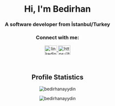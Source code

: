 <h1 align="center">Hi, I'm Bedirhan</h1>
<h3 align="center">A software developer from İstanbul/Turkey</h3>

<h3 align="center">Connect with me:</h3>
<p align="center">
  <a href="linkedin.com/in/bedirhan-aydın-56530b1a2/" target="_blank">
    <img align="center" src="https://raw.githubusercontent.com/rahuldkjain/github-profile-readme-generator/master/src/images/icons/Social/linked-in-alt.svg" alt="linkedin.com/in/bedirhan-aydın-56530b1a2/" title="LinkedIn" height="30" width="40" />
  </a>
  <a href="https://twitter.com/bedirhhanaydin/" target="_blank">
    <img align="center" src="https://raw.githubusercontent.com/rahuldkjain/github-profile-readme-generator/master/src/images/icons/Social/twitter-alt.svg" alt="https://twitter.com/bedirhhanaydin/" title="Twitter" height="30" width="40" />
  </a>
</p>

<br>
<h2 align="center">Profile Statistics</h2>
<p align="center"> <img src="https://github-readme-stats.vercel.app/api?username=bedirhanayydin&theme=radical&hide=prs,issues" alt="bedirhanayydin" /> </p>
<p align="center"> <img src="https://github-readme-stats.vercel.app/api/top-langs/?username=bedirhanayydin&layout=compact&theme=radical" alt="bedirhanayydin" /> </p>

<br>
